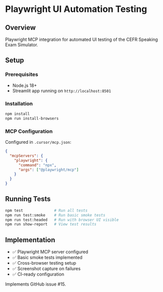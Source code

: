 # Playwright UI Automation Testing

## Overview

Playwright MCP integration for automated UI testing of the CEFR Speaking Exam Simulator.

## Setup

### Prerequisites
- Node.js 18+
- Streamlit app running on `http://localhost:8501`

### Installation
```bash
npm install
npm run install-browsers
```

### MCP Configuration

Configured in `.cursor/mcp.json`:
```json
{
  "mcpServers": {
    "playwright": {
      "command": "npx",
      "args": ["@playwright/mcp"]
    }
  }
}
```

## Running Tests

```bash
npm test              # Run all tests
npm run test:smoke    # Run basic smoke tests
npm run test:headed   # Run with browser UI visible
npm run show-report   # View test results
```

## Implementation

- ✅ Playwright MCP server configured
- ✅ Basic smoke tests implemented
- ✅ Cross-browser testing setup
- ✅ Screenshot capture on failures
- ✅ CI-ready configuration

Implements GitHub issue #15.